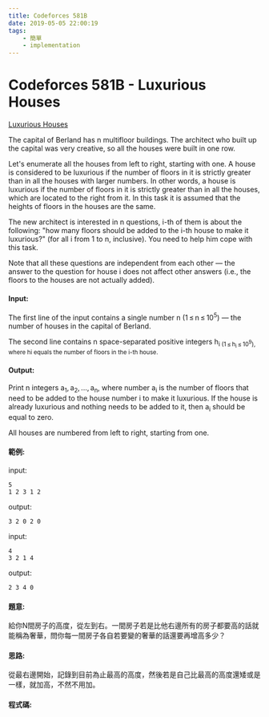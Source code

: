 ```yaml
---
title: Codeforces 581B
date: 2019-05-05 22:00:19
tags:
    - 簡單
    - implementation
---
```

# Codeforces 581B - Luxurious Houses
[Luxurious Houses](https://codeforces.com/problemset/problem/581/B)

The capital of Berland has n multifloor buildings. The architect who built up the capital was very creative, so all the houses were built in one row.
<!-- more -->
Let's enumerate all the houses from left to right, starting with one. A house is considered to be luxurious if the number of floors in it is strictly greater than in all the houses with larger numbers. In other words, a house is luxurious if the number of floors in it is strictly greater than in all the houses, which are located to the right from it. In this task it is assumed that the heights of floors in the houses are the same.

The new architect is interested in n questions, i-th of them is about the following: "how many floors should be added to the i-th house to make it luxurious?" (for all i from 1 to n, inclusive). You need to help him cope with this task.

Note that all these questions are independent from each other — the answer to the question for house i does not affect other answers (i.e., the floors to the houses are not actually added).

#### Input:
The first line of the input contains a single number n (1 ≤ n ≤ 10<sup>5</sup>) — the number of houses in the capital of Berland.

The second line contains n space-separated positive integers h<sub>i (1 ≤ h<sub>i</sub> ≤ 10<sup>9</sup>), where hi equals the number of floors in the i-th house. 

#### Output:
Print n integers a<sub>1</sub>, a<sub>2</sub>, ..., a<sub>n</sub>, where number a<sub>i</sub> is the number of floors that need to be added to the house number i to make it luxurious. If the house is already luxurious and nothing needs to be added to it, then a<sub>i</sub> should be equal to zero.

All houses are numbered from left to right, starting from one.

#### 範例:
input:
```
5
1 2 3 1 2
```
output:
```
3 2 0 2 0 
```
input:
```
4
3 2 1 4
```
output:
```
2 3 4 0 
```
#### 題意:
給你N間房子的高度，從左到右。一間房子若是比他右邊所有的房子都要高的話就能稱為奢華，問你每一間房子各自若要變的奢華的話還要再增高多少？

#### 思路:
從最右邊開始，記錄到目前為止最高的高度，然後若是自己比最高的高度還矮或是一樣，就加高，不然不用加。

#### 程式碼:
<script src="https://gist.github.com/Daviswww/50eceb9a682e44901b10ccabb961c6a8.js"></script>
